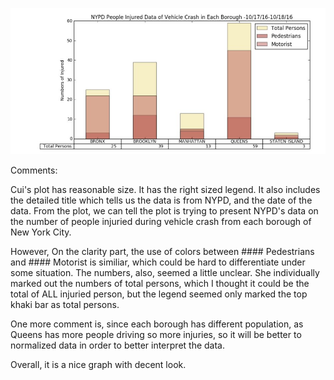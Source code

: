 
![image](cc5219_39_S_PLOT.jpg)

Comments:

Cui's plot has reasonable size. It has the right sized legend. It also includes the detailed title which tells us the data is from NYPD, and the date of the data. From the plot, we can tell the plot is trying to present NYPD's data on the number of people injuried during vehicle crash from each borough of New York City.

However, On the clarity part, the use of colors between #### Pedestrians and #### Motorist is similiar, which could be hard to differentiate under some situation. The numbers, also, seemed a little unclear. She individually marked out the numbers of total persons, which I thought it could be the total of ALL injuried person, but the legend seemed only marked the top khaki bar as total persons.

One more comment is, since each borough has different population, as Queens has more people driving so more injuries, so it will be better to normalized data in order to better interpret the data. 

Overall, it is a nice graph with decent look. 
